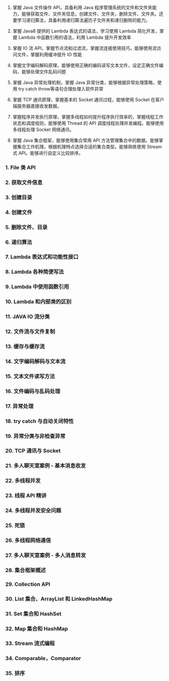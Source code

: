 1. 掌握 Java 文件操作 API，具备利用 Java 程序管理系统的文件和文件夹能力，能够获取文件、文件夹信息，创建文件、文件夹，删除文件、文件夹。还要学习递归算法，具备利用递归算法遍历子文件夹和递归删除的能力。

2. 掌握 Java8 提供的 Lambda 表达式的语法，学习使用 Lambda 简化开发，掌握 Lambda 中函数引用的语法，利用 Lambda 提升开发效率

3. 掌握 IO 流 API，掌握节点流和过滤流，掌握流连接使用技巧，能够使用流访问文件，掌握利用缓冲提升 IO 性能

4. 掌握文字编码解码原理，能够使用正确的编码读写文本文件，设定正确文件编码，能够处理文件乱码问题

5. 掌握 Java 异常处理机制，掌握 Java 异常分类，能够根据异常处理策略，使用 try catch throw等语句合理处理入软件异常

6. 掌握 TCP 通讯原理，掌握基本的 Socket 通讯过程，能够使用 Socket 在客户端服务器直接收发数据。

7. 掌握程序并发执行原理，掌握多线程如何提升程序执行效率的，掌握线程工作状态和调度规则，能够使用 Thread 的 API 调度线程处理并发编程。能够使用多线程处理 Socket 网络通讯。

8. 掌握 Java 集合框架，能够使用集合常用 API 方法管理集合中的数据。能够掌握集合工作机理，根据机理特点选择合适的集合类型。能够熟练使用 Stream 式 API。能够进行自定义比较排序。



### 1. File 类 API

### 2. 获取文件信息

### 3. 创建目录

### 4. 创建文件

### 5. 删除文件、目录

### 6. 递归算法

### 7. Lambda 表达式和功能性接口

### 8. Lambda 各种简便写法

### 9. Lambda 中使用函数引用

### 10. Lambda 和内部类的区别

### 11. JAVA IO 流分类

### 12. 文件流与文件复制

### 13. 缓存与缓存流

### 14. 文字编码解码与文本流

### 15. 文本文件读写方法

### 16. 文件编码与乱码处理

### 17. 异常处理

### 18. try catch 与自动关闭特性

### 19. 异常分类与非检查异常

### 20. TCP 通讯与 Socket

### 21. 多人聊天室案例 - 基本消息收发

### 22. 多线程并发

### 23. 线程 API 精讲

### 24. 多线程并发安全问题

### 25. 死锁

### 26. 多线程网络通信

### 27. 多人聊天室案例 - 多人消息转发

### 28. 集合框架概述

### 29. Collection API

### 30. List 集合、ArrayList 和 LinkedHashMap

### 31. Set 集合和 HashSet

### 32. Map 集合和 HashMap

### 33. Stream 流式编程

### 34. Comparable，Comparator

### 35. 排序